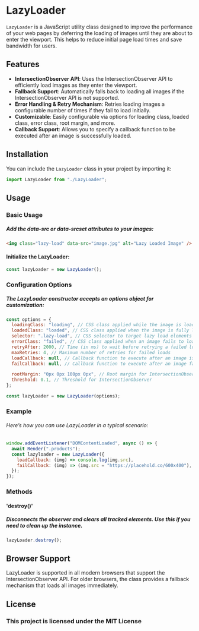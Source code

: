# LazyLoader

`LazyLoader` is a JavaScript utility class designed to improve the performance of your web pages by deferring the loading of images until they are about to enter the viewport. This helps to reduce initial page load times and save bandwidth for users.

## Features

- **IntersectionObserver API**: Uses the IntersectionObserver API to efficiently load images as they enter the viewport.
- **Fallback Support**: Automatically falls back to loading all images if the IntersectionObserver API is not supported.
- **Error Handling & Retry Mechanism**: Retries loading images a configurable number of times if they fail to load initially.
- **Customizable**: Easily configurable via options for loading class, loaded class, error class, root margin, and more.
- **Callback Support**: Allows you to specify a callback function to be executed after an image is successfully loaded.

## Installation

You can include the `LazyLoader` class in your project by importing it:

```javascript
import LazyLoader from "./LazyLoader";
```

## Usage

### Basic Usage

##### Add the data-src or data-srcset attributes to your images:

```html
<img class="lazy-load" data-src="image.jpg" alt="Lazy Loaded Image" />
```

#### Initialize the LazyLoader:

```js
const lazyLoader = new LazyLoader();
```

### Configuration Options

##### The LazyLoader constructor accepts an options object for customization:

```js
const options = {
  loadingClass: "loading", // CSS class applied while the image is loading
  loadedClass: "loaded", // CSS class applied when the image is fully loaded
  selector: ".lazy-load", // CSS selector to target lazy load elements
  errorClass: "failed", // CSS class applied when an image fails to load
  retryAfter: 2000, // Time (in ms) to wait before retrying a failed load
  maxRetries: 4, // Maximum number of retries for failed loads
  loadCallback: null, // Callback function to execute after an image is loaded
  failCallback: null, // Callback function to execute after an image failed to load

  rootMargin: "0px 0px 100px 0px", // Root margin for IntersectionObserver
  threshold: 0.1, // Threshold for IntersectionObserver
};

const lazyLoader = new LazyLoader(options);
```

### Example

###### Here’s how you can use LazyLoader in a typical scenario:

```js
window.addEventListener("DOMContentLoaded", async () => {
  await Render(".products");
  const lazyloader = new LazyLoader({
    loadCallback: (img) => console.log(img.src),
    failCallback: (img) => (img.src = "https://placehold.co/600x400"),
  });
});
```

### Methods

#### 'destroy()'

##### Disconnects the observer and clears all tracked elements. Use this if you need to clean up the instance.

```js
lazyLoader.destroy();
```

## Browser Support

LazyLoader is supported in all modern browsers that support the IntersectionObserver API. For older browsers, the class provides a fallback mechanism that loads all images immediately.

## License

### This project is licensed under the MIT License
